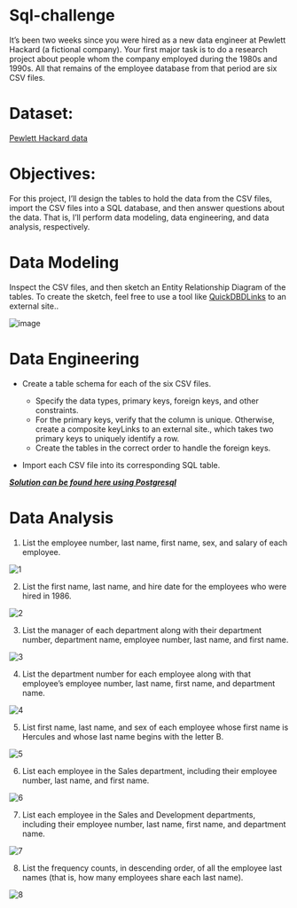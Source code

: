 # Sql-challenge
It’s been two weeks since you were hired as a new data engineer at Pewlett Hackard (a fictional company). Your first major task is to do a research project about people whom the company employed during the 1980s and 1990s. All that remains of the employee database from that period are six CSV files.

# Dataset:

[Pewlett Hackard data](https://github.com/dilqvl62/sql-challenge/tree/main/EmployeeSQL/data)

# Objectives:
For this project, I’ll design the tables to hold the data from the CSV files, import the CSV files into a SQL database, and then answer questions about the data. That is, I’ll perform data modeling, data engineering, and data analysis, respectively.

# Data Modeling

Inspect the CSV files, and then sketch an Entity Relationship Diagram of the tables. To create the sketch, feel free to use a tool like [QuickDBDLinks](https://www.quickdatabasediagrams.com/) to an external site..


![image](https://github.com/dilqvl62/sql-challenge/assets/107519883/71403308-6aa7-4655-ba62-49d39120f4e5)

# Data Engineering

* Create a table schema for each of the six CSV files.

  * Specify the data types, primary keys, foreign keys, and other constraints.
  * For the primary keys, verify that the column is unique. Otherwise, create a composite keyLinks to an external site., which takes two primary keys to uniquely identify a row.
  * Create the tables in the correct order to handle the foreign keys.
* Import each CSV file into its corresponding SQL table.

[***Solution can be found here using Postgresql***](https://github.com/dilqvl62/sql-challenge/blob/main/EmployeeSQL/Tables.sql)

# Data Analysis

1. List the employee number, last name, first name, sex, and salary of each employee.

![1](https://github.com/dilqvl62/sql-challenge/assets/107519883/7dfb5f84-38eb-4067-874f-99b7bdfd71bc)

2. List the first name, last name, and hire date for the employees who were hired in 1986.

![2](https://github.com/dilqvl62/sql-challenge/assets/107519883/85d34e15-920b-41fc-ba3f-f7fe636cb3e5)

3. List the manager of each department along with their department number, department name, employee number, last name, and first name.

![3](https://github.com/dilqvl62/sql-challenge/assets/107519883/12b5a53e-ea10-42da-89a8-922cbd4c63f0)

4. List the department number for each employee along with that employee’s employee number, last name, first name, and department name.

![4](https://github.com/dilqvl62/sql-challenge/assets/107519883/a97fdf6c-9b11-4749-951d-d15e9c88e898)

5. List first name, last name, and sex of each employee whose first name is Hercules and whose last name begins with the letter B.

![5](https://github.com/dilqvl62/sql-challenge/assets/107519883/706c6599-7b8f-4a94-a16e-629ce579c156)

6. List each employee in the Sales department, including their employee number, last name, and first name.

![6](https://github.com/dilqvl62/sql-challenge/assets/107519883/5b343fb1-26d8-4836-bf11-c737a8d8627e)

7. List each employee in the Sales and Development departments, including their employee number, last name, first name, and department name.

![7](https://github.com/dilqvl62/sql-challenge/assets/107519883/fe8049c4-2497-49ed-8486-25b47cfacf9a)

8. List the frequency counts, in descending order, of all the employee last names (that is, how many employees share each last name).

![8](https://github.com/dilqvl62/sql-challenge/assets/107519883/ed5d85df-30a1-441a-92b8-32bd51726002)




